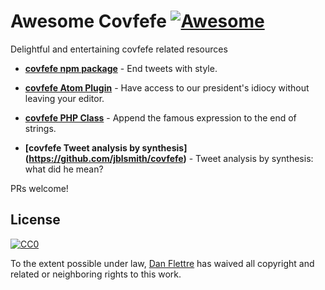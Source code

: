 # Awesome Covfefe [![Awesome](https://cdn.rawgit.com/sindresorhus/awesome/d7305f38d29fed78fa85652e3a63e154dd8e8829/media/badge.svg)](https://github.com/sindresorhus/awesome)
Delightful and entertaining covfefe related resources


- **[covfefe npm package](https://www.npmjs.com/package/covfefe)** - End tweets with style.

- **[covfefe Atom Plugin](https://atom.io/packages/covfefe)** - Have access to our president's idiocy without leaving your editor.

- **[covfefe PHP Class](https://github.com/denniskupec/covfefe)** - Append the famous expression to the end of strings.

- **[covfefe Tweet analysis by synthesis] (https://github.com/jblsmith/covfefe)** - Tweet analysis by synthesis: what did he mean?


PRs welcome!

## License

[![CC0](http://i.creativecommons.org/p/zero/1.0/88x31.png)](http://creativecommons.org/publicdomain/zero/1.0/)

To the extent possible under law, [Dan Flettre](http://twitter.com/flettre) has waived all copyright and related or neighboring rights to this work.
